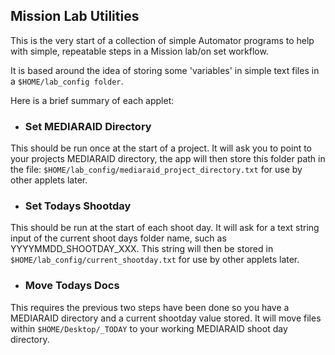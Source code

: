 ## Mission Lab Utilities
This is the very start of a collection of simple Automator programs to help with simple, repeatable steps in a Mission lab/on set workflow.

It is based around the idea of storing some 'variables' in simple text files in a `$HOME/lab_config folder`.


Here is a brief summary of each applet:

- ### Set MEDIARAID Directory
This should be run once at the start of a project. It will ask you to point to your projects MEDIARAID directory, the app will then store this folder path in the file: `$HOME/lab_config/mediaraid_project_directory.txt` for use by other applets later.

- ### Set Todays Shootday
This should be run at the start of each shoot day. It will ask for a text string input of the current shoot days folder name, such as YYYYMMDD_SHOOTDAY_XXX. This string will then be stored in `$HOME/lab_config/current_shootday.txt` for use by other applets later.

- ### Move Todays Docs
This requires the previous two steps have been done so you have a MEDIARAID directory and a current shootday value stored. It will move files within `$HOME/Desktop/_TODAY` to your working MEDIARAID shoot day directory.
